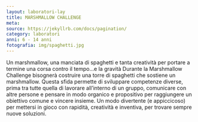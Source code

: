```yaml
---
layout: laboratori-lay
title: MARSHMALLOW CHALLENGE
meta:
source: https://jekyllrb.com/docs/pagination/
category: laboratori
anni: 6 - 14 anni
fotografia: img/spaghetti.jpg
---
```

Un marshmallow, una manciata di spaghetti e tanta creatività per portare a termine una corsa contro il tempo...e la gravità
Durante la Marshmallow Challenge bisognerà costruire una torre di spaghetti che sostiene un marshmallow. Questa sfida permette di sviluppare competenze diverse, prima tra tutte quella di lavorare all’interno di un gruppo, comunicare con altre persone e pensare in modo organico e propositivo per raggiungere un obiettivo comune e vincere insieme.
Un modo divertente (e appiccicoso) per mettersi in gioco con rapidità, creatività e inventiva, per trovare sempre nuove soluzioni.
